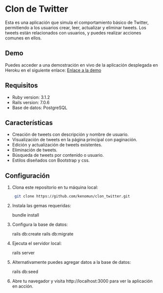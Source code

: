 # Clon de Twitter

Esta es una aplicación que simula el comportamiento básico de Twitter, permitiendo a los usuarios crear, leer, actualizar y eliminar tweets. Los tweets están relacionados con usuarios, y puedes realizar acciones comunes en ellos.

## Demo

Puedes acceder a una demostración en vivo de la aplicación desplegada en Heroku en el siguiente enlace: [Enlace a la demo](https://fierce-lowlands-97033-a06feb40d4ab.herokuapp.com/)
## Requisitos

- Ruby version: 3.1.2
- Rails version: 7.0.6
- Base de datos: PostgreSQL

## Características

- Creación de tweets con descripción y nombre de usuario.
- Visualización de tweets en la página principal con paginación.
- Edición y actualización de tweets existentes.
- Eliminación de tweets.
- Búsqueda de tweets por contenido o usuario.
- Estilos diseñados con Bootstrap y css.

## Configuración

1. Clona este repositorio en tu máquina local:

   ```bash
    git clone https://github.com/kenomun/clon_twitter.git

2. Instala las gemas requeridas:   

    bundle install

3. Configura la base de datos:

    rails db:create
    rails db:migrate
4. Ejecuta el servidor local:

    rails server

5. Alternativamente puedes agregar datos a la base de datos:

    rails db:seed

6. Abre tu navegador y visita http://localhost:3000 para ver la aplicación en acción.

